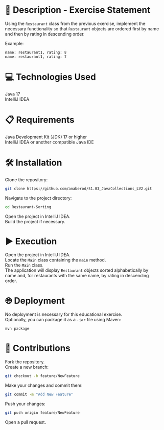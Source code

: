 # 📄 Description - Exercise Statement

Using the `Restaurant` class from the previous exercise, implement the necessary functionality so that `Restaurant` objects are ordered first by name and then by rating in descending order.

Example:

```
name: restaurant1, rating: 8  
name: restaurant1, rating: 7
```

# 💻 Technologies Used

Java 17  
IntelliJ IDEA

# 📋 Requirements

Java Development Kit (JDK) 17 or higher  
IntelliJ IDEA or another compatible Java IDE

# 🛠️ Installation

Clone the repository:

```bash
git clone https://github.com/anaberod/S1.03_JavaCollections_LV2.git
```

Navigate to the project directory:

```bash
cd Restaurant-Sorting
```

Open the project in IntelliJ IDEA.  
Build the project if necessary.

# ▶️ Execution

Open the project in IntelliJ IDEA.  
Locate the `Main` class containing the `main` method.  
Run the `Main` class.  
The application will display `Restaurant` objects sorted alphabetically by name and, for restaurants with the same name, by rating in descending order.

# 🌐 Deployment

No deployment is necessary for this educational exercise.  
Optionally, you can package it as a `.jar` file using Maven:

```bash
mvn package
```

# 🤝 Contributions

Fork the repository.  
Create a new branch:

```bash
git checkout -b feature/NewFeature
```

Make your changes and commit them:

```bash
git commit -m "Add New Feature"
```

Push your changes:

```bash
git push origin feature/NewFeature
```

Open a pull request.
